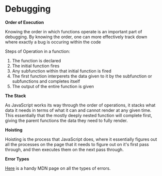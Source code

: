 # Debugging

**Order of Execution** 

Knowing the order in which functions operate is an important part of debugging. By knowing the order, one can more effectively track down where exactly a bug is occuring within the code

Steps of Operation in a function:

1. The function is declared
2. The initial function fires
3. Any subfunction within that initial function is fired
4. The first function interperets the data given to it by the subfunction or subfunctions and completes itself
5. The output of the entire function is given

**The Stack**

As JavaScript works its way through the order of operations, it stacks what data it needs in terms of what it can and cannot render at any given time. This essentially that the mostly deeply nested function will complete first, giving the parent functions the data they need to fully render.

**Hoisting** 

Hoisting is the process that JavaScript does, where it essentially figures out all the processes on the page that it needs to figure out on it's first pass through, and then executes them on the next pass through.

**Error Types**

[Here](https://developer.mozilla.org/en-US/docs/Web/JavaScript/Reference/Global_Objects/Error) is a handy MDN page on all the types of errors.
